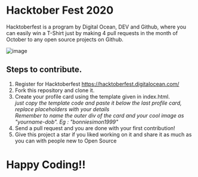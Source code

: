 

# Hacktober Fest 2020
Hacktoberfest is a program by Digital Ocean, DEV and Github, where you can easily win a T-Shirt just by making 4 pull requests in the month of October to any open source projects on Github.

![image](https://hacktoberfest.digitalocean.com/assets/HF-full-logo-b05d5eb32b3f3ecc9b2240526104cf4da3187b8b61963dd9042fdc2536e4a76c.svg)

## Steps to contribute.
1. Register for Hacktoberfest  https://hacktoberfest.digitalocean.com/
2. Fork this repository and clone it.
3. Create your profile card using the template given in index.html.  
    *just copy the template code and paste it below the last profile card, replace placeholders with your details*   
   *Remember to name the outer div of the card and your cool image as "yourname-dob". Eg : "bonniesimon1999"*
4. Send a pull request and you are done with your first contribution!
5. Give this project a star if you liked working on it and share it as much as you can with people new to Open Source


# Happy Coding!!
